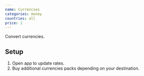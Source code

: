 ```yaml
---
name: Currencies
categories: money
countries: all
price: 1
---
```


Convert currencies.

## Setup

1. Open app to update rates.
2. Buy additional currencies packs depending on your destination.
